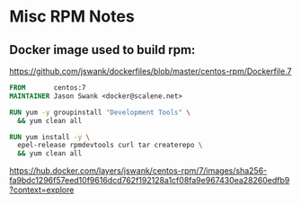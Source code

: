 Misc RPM Notes
==============

Docker image used to build rpm:
-------------------------------

https://github.com/jswank/dockerfiles/blob/master/centos-rpm/Dockerfile.7

```dockerfile
FROM       centos:7
MAINTAINER Jason Swank <docker@scalene.net>

RUN yum -y groupinstall "Development Tools" \
  && yum clean all

RUN yum install -y \
  epel-release rpmdevtools curl tar createrepo \
  && yum clean all
```

https://hub.docker.com/layers/jswank/centos-rpm/7/images/sha256-fa9bdc1296f57eed10f9616dcd762f192128a1cf08fa9e967430ea28260edfb9?context=explore

